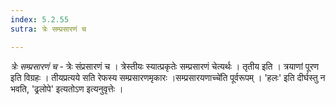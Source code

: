 ```yaml
---
index: 5.2.55
sutra: त्रेः सम्प्रसारणं च

---
```

_त्रेः सम्प्रसारणं च_ - त्रेः संप्रसारणं च । त्रेस्तीयः स्यात्प्रकृतेः सम्प्रसारणं चेत्यर्थः । तृतीय इति । त्रयाणां पूरण इति विग्रहः । तीयप्रत्यये सति रेफस्य सम्प्रसारणमृकारः ।सम्प्रसारयणाच्चे॑ति पूर्वरूपम् । 'हलः' इति दीर्घस्तु न भवति, 'ढ्रलोपे' इत्यतोऽण इत्यनुवृत्तेः ।